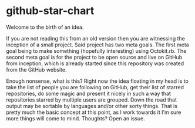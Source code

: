 # github-star-chart

Welcome to the birth of an idea.

If you are not reading this from an old version then you are witnessing the inception of a small project. Said project has two meta goals. The first meta goal being to make something (hopefully interesting) using Octokit.rb. The second meta goal is for the project to be open source and live on GitHub from inception, which is already started since this repository was created from the GitHub website.

Enough nonsense, what is this? Right now the idea floating in my head is to take the list of people you are following on GitHub, get their list of starred repositories, do some magic and present it nicely in such a way that repositories starred by multiple users are grouped. Down the road that output may be sortable by languages and/or other sorty things. That is pretty much the basic concept at this point, as I work towards it I'm sure more things will come to mind. Thoughts? Open an issue.
